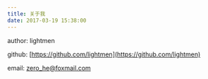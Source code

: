 ```yaml
---
title: 关于我
date: 2017-03-19 15:38:00
---
```


author: lightmen

github: [https://github.com/lightmen](https://github.com/lightmen)

email: zero_he@foxmail.com

